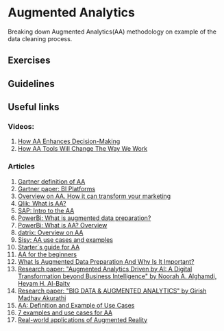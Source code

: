# Augmented Analytics
Breaking down Augmented Analytics(AA) methodology on example of the data cleaning process.  

## Exercises 

## Guidelines 

## Useful links 
### Videos:
1. <a href="https://www.youtube.com/watch?v=kyFrQRPGpAM" target="_blank">How AA Enhances Decision-Making</a>
2. <a href="https://www.youtube.com/watch?v=ascreEpm33A&t=0s" target="_blank">How AA Tools Will Change The Way We Work</a>
### Articles
1. <a href="https://www.gartner.com/en/documents/3773164" target="_blank">Gartner definition of AA</a> 
2. <a href="https://cedar.princeton.edu/sites/g/files/toruqf1076/files/media/gartner_bi_comparison_2018.pdf" target="_blank">Gartner paper: BI Platforms</a> 
3. <a href="https://www.adverity.com/augmented-analytics" target="_blank">Overview on AA. How it can transform your marketing</a>
4. <a href="https://www.qlik.com/us/augmented-analytics" target="_blank">Qlik: What is AA?</a>
5. <a href="https://www.sap.com/insights/what-is-augmented-analytics.html"  target="_blank">SAP: Intro to the AA</a>
6. <a href="https://powerbi.microsoft.com/en-us/what-is-augmented-data-preparation/" target="_blank">PowerBi: What is augmented data preparation?</a>
7. <a href="https://powerbi.microsoft.com/en-us/augmented-analytics/ " target="_blank">PowerBi: What is AA? Overview</a>
8. <a href="https://datrixgroup.com/en/augmented-analytics/"  target="_blank">datrix: Overview on AA</a>
9. <a href="https://sisudata.com/blog/augmented-analytics-use-cases-and-examples" target="_blank"> Sisy: AA use cases and examples </a>
10. <a href="https://www.selecthub.com/business-analytics/augmented-analytics-guide/" target="_blank">Starter`s guide for AA </a>
11. <a href="https://analyticsindiamag.com/a-primer-to-augmented-analytics-for-the-beginners/" target="_blank">AA for the beginners</a>
12. <a href="https://www.smarten.com/blog/what-is-augmented-data-preparation-and-why-is-it-important/" target="_blank">What Is Augmented Data Preparation And Why Is It Important?</a>
13. <a href="https://www.mdpi.com/1424-8220/22/20/8071"  target="_blank">Research paper: "Augmented Analytics Driven by AI: A Digital Transformation beyond Business Intelligence" by Noorah A. Alghamdi, Heyam H. Al-Baity </a>
14.  <a href="https://www.researchgate.net/publication/347442365_BIG_DATA_AUGMENTED_ANALYTICS" target="_blank">Research paper: "BIG DATA & AUGMENTED ANALYTICS" by Girish Madhav Akurathi</a>
15. <a href="https://www.freecodecamp.org/news/what-is-augmented-analytics-definition-example/" target="_blank">AA: Definition and Example of Use Cases </a>
16. <a href="https://unscrambl.com/blog/7-augmented-intelligence-examples-and-industry-use-cases/" target="_blank"> 7 examples and use cases for AA</a>
17. <a href="https://www.allerin.com/blog/what-if-we-told-you-that-augmented-reality-had-been-a-part-of-human-life-for-a-long-time-surprised-dont-be-with-emerging-technologies-ar-has-improved-a-lot-and-so-has-its-uses-augmented"  target="_blank">Real-world applications of Augmented Reality</a>

